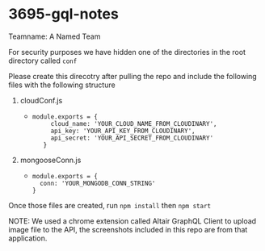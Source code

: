 # 3695-gql-notes

Teamname: A Named Team

For security purposes we have hidden one of the directories in the root directory called ```conf```

Please create this direcotry after pulling the repo and include the following files with the following structure

1. cloudConf.js
    * ```
      module.exports = {
           cloud_name: 'YOUR_CLOUD_NAME_FROM_CLOUDINARY',
           api_key: 'YOUR_API_KEY_FROM_CLOUDINARY',
           api_secret: 'YOUR_API_SECRET_FROM_CLOUDINARY'
         }
      ```
2. mongooseConn.js
    * ```
      module.exports = {
        conn: 'YOUR_MONGODB_CONN_STRING'
      }
      ```
Once those files are created, run ```npm install``` then ```npm start```

NOTE: We used a chrome extension called Altair GraphQL Client to upload image file to the API,
the screenshots included in this repo are from that application.
